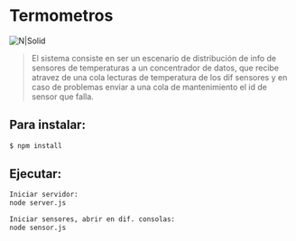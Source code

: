 # Termometros

![N|Solid](http://damiancipolat.com/webFiles/sensores.png)

> El sistema consiste en ser un escenario de distribución de info de sensores de temperaturas a un concentrador de datos, que recibe atravez de una cola
lecturas de temperatura de los dif sensores y en caso de problemas enviar a una cola de mantenimiento el id de sensor que falla.

## Para instalar:

```sh
$ npm install
```

## Ejecutar:

```sh
Iniciar servidor:
node server.js

Iniciar sensores, abrir en dif. consolas:
node sensor.js
```
